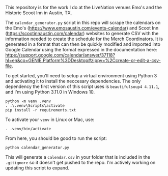 This repository is for the work I do at the LiveNation venues Emo's and the Historic Scoot Inn in Austin, TX.

The `calendar_generator.py` script in this repo will scrape the calendars on the Emo's (https://www.emosaustin.com/events-calendar) and Scoot Inn (https://scootinnaustin.com/calendar) websites to generate CSV with the information needed to create the schedule for the Merch Coordinators. It is generated in a format that can then be quickly modified and imported into Google Calendar using the format expressed in the documentation here: https://support.google.com/calendar/answer/37118?hl=en&co=GENIE.Platform%3DDesktop#zippy=%2Ccreate-or-edit-a-csv-file.

To get started, you'll need to setup a virtual environment using Python 3 and activating it to install the neccesary dependencies. The only dependency the first version of this script uses is `beautifulsoup4 4.11.1`, and I'm using Python 3.11.0 in Windows 10.

```
python -m venv .venv
. .\.venv\Scripts\activate
pip install -r requirements.txt
```

To activate your `venv` in Linux or Mac, use:

`. .venv/bin/activate`

From here, you should be good to run the script:

`python calendar_generator.py`

This will generate a `calendar.csv` in your folder that is included in the `.gitignore` so it doesn't get pushed to the repo. I'm actively working on updating this script to expand.